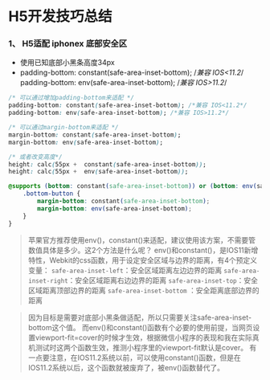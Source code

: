 # H5开发技巧总结

### 1、 H5适配 iphonex 底部安全区

  - 使用已知底部小黑条高度34px
  - padding-bottom: constant(safe-area-inset-bottom); /*兼容 IOS<11.2*/    
    padding-bottom: env(safe-area-inset-bottom); /*兼容 IOS>11.2*/
    
```css
/* 可以通过增加padding-bottom来适配 */
padding-bottom: constant(safe-area-inset-bottom); /*兼容 IOS<11.2*/
padding-bottom: env(safe-area-inset-bottom); /*兼容 IOS>11.2*/

/* 可以通过margin-bottom来适配 */
margin-bottom: constant(safe-area-inset-bottom);
margin-bottom: env(safe-area-inset-bottom);

/* 或者改变高度*/
height: calc(55px +  constant(safe-area-inset-bottom));
height: calc(55px +  env(safe-area-inset-bottom));

```

```css
@supports (bottom: constant(safe-area-inset-bottom)) or (bottom: env(safe-area-inset-bottom)) { 
	.bottom-button {
    	margin-bottom: constant(safe-area-inset-bottom);
        margin-bottom: env(safe-area-inset-bottom);  
    }
}
```

> 苹果官方推荐使用env()，constant()来适配，建议使用该方案，不需要管数值具体是多少。这2个方法是什么呢？
env()和constant()，是IOS11新增特性，Webkit的css函数，用于设定安全区域与边界的距离，有4个预定义变量：
`safe-area-inset-left`：安全区域距离左边边界的距离
`safe-area-inset-right`：安全区域距离右边边界的距离
`safe-area-inset-top`：安全区域距离顶部边界的距离
`safe-area-inset-bottom` ：安全距离底部边界的距离

> 因为目标是需要对底部小黑条做适配，所以只需要关注safe-area-inset-bottom这个值。
而env()和constant()函数有个必要的使用前提，当网页设置viewport-fit=cover的时候才生效，根据微信小程序的表现和我在实际真机测试时这两个函数生效，推测小程序里的viewport-fit默认是cover。
有一点要注意，在IOS11.2系统以前，可以使用constant()函数，但是在IOS11.2系统以后，这个函数就被废弃了，被env()函数替代了。
